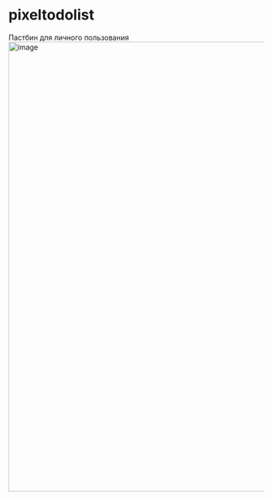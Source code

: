 ﻿# pixeltodolist

Пастбин для личного пользования
<img width="1225" height="885" alt="image" src="https://github.com/user-attachments/assets/bc7a551b-77d6-4694-b5df-07591c4a9f0d" />
